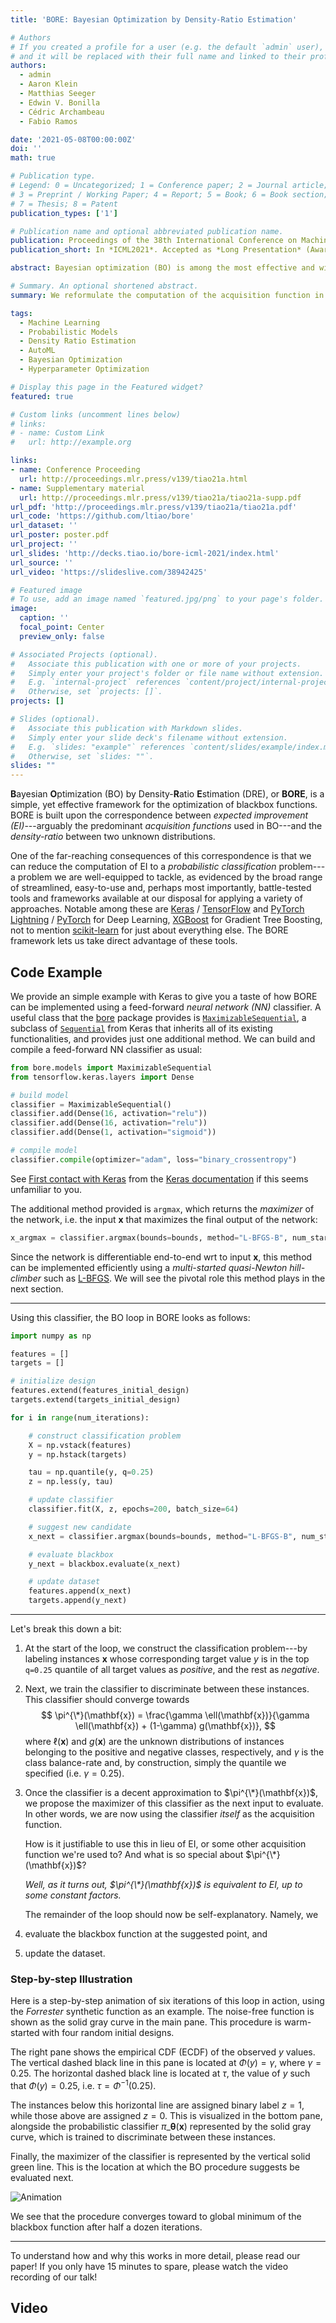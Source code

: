 ```yaml
---
title: 'BORE: Bayesian Optimization by Density-Ratio Estimation'

# Authors
# If you created a profile for a user (e.g. the default `admin` user), write the username (folder name) here
# and it will be replaced with their full name and linked to their profile.
authors:
  - admin
  - Aaron Klein
  - Matthias Seeger
  - Edwin V. Bonilla
  - Cédric Archambeau
  - Fabio Ramos

date: '2021-05-08T00:00:00Z'
doi: ''
math: true

# Publication type.
# Legend: 0 = Uncategorized; 1 = Conference paper; 2 = Journal article;
# 3 = Preprint / Working Paper; 4 = Report; 5 = Book; 6 = Book section;
# 7 = Thesis; 8 = Patent
publication_types: ['1']

# Publication name and optional abbreviated publication name.
publication: Proceedings of the 38th International Conference on Machine Learning (ICML2021)
publication_short: In *ICML2021*. Accepted as *Long Presentation* (Awarded to Top 3% of Papers)

abstract: Bayesian optimization (BO) is among the most effective and widely-used blackbox optimization methods. BO proposes solutions according to an explore-exploit trade-off criterion encoded in an acquisition function, many of which are derived from the posterior predictive of a probabilistic surrogate model. Prevalent among these is the expected improvement (EI). Naturally, the need to ensure analytical tractability in the model poses limitations that can ultimately hinder the efficiency and applicability of BO. In this paper, we cast the computation of EI as a binary classification problem, building on the well-known link between class probability estimation (CPE) and density-ratio estimation (DRE), and the lesser-known link between density-ratios and EI. By circumventing the tractability constraints imposed on the model, this reformulation provides several natural advantages, not least in scalability, increased flexibility, and greater representational capacity.

# Summary. An optional shortened abstract.
summary: We reformulate the computation of the acquisition function in Bayesian optimization (BO) as a probabilistic classification problem, providing advantages in scalability, flexibility, and representational capacity, while casting aside the limitations of tractability constraints on the model.

tags:
  - Machine Learning
  - Probabilistic Models
  - Density Ratio Estimation
  - AutoML
  - Bayesian Optimization
  - Hyperparameter Optimization

# Display this page in the Featured widget?
featured: true

# Custom links (uncomment lines below)
# links:
# - name: Custom Link
#   url: http://example.org

links:
- name: Conference Proceeding
  url: http://proceedings.mlr.press/v139/tiao21a.html
- name: Supplementary material
  url: http://proceedings.mlr.press/v139/tiao21a/tiao21a-supp.pdf
url_pdf: 'http://proceedings.mlr.press/v139/tiao21a/tiao21a.pdf'
url_code: 'https://github.com/ltiao/bore'
url_dataset: ''
url_poster: poster.pdf
url_project: ''
url_slides: 'http://decks.tiao.io/bore-icml-2021/index.html'
url_source: ''
url_video: 'https://slideslive.com/38942425'

# Featured image
# To use, add an image named `featured.jpg/png` to your page's folder.
image:
  caption: ''
  focal_point: Center
  preview_only: false

# Associated Projects (optional).
#   Associate this publication with one or more of your projects.
#   Simply enter your project's folder or file name without extension.
#   E.g. `internal-project` references `content/project/internal-project/index.md`.
#   Otherwise, set `projects: []`.
projects: []

# Slides (optional).
#   Associate this publication with Markdown slides.
#   Simply enter your slide deck's filename without extension.
#   E.g. `slides: "example"` references `content/slides/example/index.md`.
#   Otherwise, set `slides: ""`.
slides: ""
---
```


**B**ayesian **O**ptimization (BO) by Density-**R**atio **E**stimation (DRE), 
or **BORE**, is a simple, yet effective framework for the optimization of 
blackbox functions. 
BORE is built upon the correspondence between *expected improvement (EI)*---arguably 
the predominant *acquisition functions* used in BO---and the *density-ratio* 
between two unknown distributions.

One of the far-reaching consequences of this correspondence is that we can 
reduce the computation of EI to a *probabilistic classification* problem---a 
problem we are well-equipped to tackle, as evidenced by the broad range of 
streamlined, easy-to-use and, perhaps most importantly, battle-tested
tools and frameworks available at our disposal for applying a variety of approaches.
Notable among these are [Keras](https://keras.io/) / [TensorFlow](http://tensorflow.org/) and
[PyTorch Lightning](https://pytorchlightning.ai/) / [PyTorch](https://pytorch.org/) 
for Deep Learning, [XGBoost](https://xgboost.ai/) for Gradient Tree Boosting, 
not to mention [scikit-learn](http://scikit-learn.org/) for just about 
everything else.
The BORE framework lets us take direct advantage of these tools.

## Code Example

We provide an simple example with Keras to give you a taste of how BORE can 
be implemented using a feed-forward *neural network (NN)* classifier.
A useful class that the [bore](#) package provides is [`MaximizableSequential`](#), 
a subclass of [`Sequential`](https://keras.io/api/models/sequential/) from 
Keras that inherits all of its existing functionalities, and provides just 
one additional method. 
We can build and compile a feed-forward NN classifier as usual:
```python
from bore.models import MaximizableSequential
from tensorflow.keras.layers import Dense

# build model
classifier = MaximizableSequential()
classifier.add(Dense(16, activation="relu"))
classifier.add(Dense(16, activation="relu"))
classifier.add(Dense(1, activation="sigmoid"))

# compile model
classifier.compile(optimizer="adam", loss="binary_crossentropy")
```
See [First contact with Keras](https://keras.io/about/#first-contact-with-keras) 
from the [Keras documentation](https://keras.io/) if this seems unfamiliar to 
you.

The additional method provided is `argmax`, which returns the *maximizer* of 
the network, i.e. the input $\mathbf{x}$ that maximizes the final output of 
the network:
```python
x_argmax = classifier.argmax(bounds=bounds, method="L-BFGS-B", num_start_points=3)
```
Since the network is differentiable end-to-end wrt to input $\mathbf{x}$, this
method can be implemented efficiently using a *multi-started quasi-Newton 
hill-climber* such as [L-BFGS](https://docs.scipy.org/doc/scipy/reference/optimize.minimize-lbfgsb.html).
We will see the pivotal role this method plays in the next section. 

---

Using this classifier, the BO loop in BORE looks as follows:
```python
import numpy as np

features = []
targets = []

# initialize design
features.extend(features_initial_design)
targets.extend(targets_initial_design)

for i in range(num_iterations):

    # construct classification problem
    X = np.vstack(features)
    y = np.hstack(targets)

    tau = np.quantile(y, q=0.25)
    z = np.less(y, tau)

    # update classifier
    classifier.fit(X, z, epochs=200, batch_size=64)

    # suggest new candidate
    x_next = classifier.argmax(bounds=bounds, method="L-BFGS-B", num_start_points=3)

    # evaluate blackbox
    y_next = blackbox.evaluate(x_next)

    # update dataset
    features.append(x_next)
    targets.append(y_next)
```

---

Let's break this down a bit:

1. At the start of the loop, we construct the classification problem---by labeling 
   instances $\mathbf{x}$ whose corresponding target value $y$ is in the top 
   `q=0.25` quantile of all target values as *positive*, and the rest as *negative*.
2. Next, we train the classifier to discriminate between these instances. This 
   classifier should converge towards
   $$
   \pi^{\*}(\mathbf{x}) = \frac{\gamma \ell(\mathbf{x})}{\gamma \ell(\mathbf{x}) + (1-\gamma) g(\mathbf{x})},
   $$
   where $\ell(\mathbf{x})$ and $g(\mathbf{x})$ are the unknown distributions of 
   instances belonging to the positive and negative classes, respectively, and 
   $\gamma$ is the class balance-rate and, by construction, simply the quantile 
   we specified (i.e. $\gamma=0.25$).
3. Once the classifier is a decent approximation to $\pi^{\*}(\mathbf{x})$, we 
   propose the maximizer of this classifier as the next input to evaluate. 
   In other words, we are now using the classifier *itself* as the acquisition 
   function.

   How is it justifiable to use this in lieu of EI, or some other acquisition 
   function we're used to?
   And what is so special about $\pi^{\*}(\mathbf{x})$? 

   *Well, as it turns out, $\pi^{\*}(\mathbf{x})$ is equivalent to EI, up to some 
   constant factors.*

   The remainder of the loop should now be self-explanatory. Namely, we
4. evaluate the blackbox function at the suggested point, and
5. update the dataset.

### Step-by-step Illustration

Here is a step-by-step animation of six iterations of this loop in action, 
using the *Forrester* synthetic function as an example. 
The noise-free function is shown as the solid gray curve in the main pane.
This procedure is warm-started with four random initial designs.

The right pane shows the empirical CDF (ECDF) of the observed $y$ values.
The vertical dashed black line in this pane is located at $\Phi(y) = \gamma$, 
where $\gamma = 0.25$.
The horizontal dashed black line is located at $\tau$, the value of $y$ such 
that $\Phi(y) = 0.25$, i.e. $\tau = \Phi^{-1}(0.25)$.

The instances below this horizontal line are assigned binary label $z=1$, while 
those above are assigned $z=0$. This is visualized in the bottom pane, 
alongside the probabilistic classifier $\pi\_{\boldsymbol{\theta}}(\mathbf{x})$ 
represented by the solid gray curve, which is trained to discriminate between 
these instances.

Finally, the maximizer of the classifier is represented by the vertical solid 
green line. 
This is the location at which the BO procedure suggests be evaluated next.

![Animation](paper_1500x5562.png)

We see that the procedure converges toward to global minimum of the blackbox 
function after half a dozen iterations.

---

To understand how and why this works in more detail, please read our paper!
If you only have 15 minutes to spare, please watch the video recording of our 
talk!  

## Video

<div id="presentation-embed-38942425"></div>
<script src='https://slideslive.com/embed_presentation.js'></script>
<script>
    embed = new SlidesLiveEmbed('presentation-embed-38942425', {
        presentationId: '38942425',
        autoPlay: false, // change to true to autoplay the embedded presentation
        verticalEnabled: true
    });
</script>
